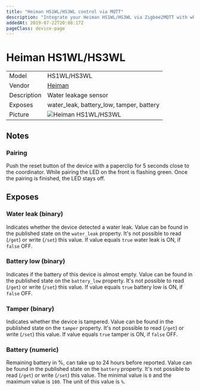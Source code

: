 ```yaml
---
title: "Heiman HS1WL/HS3WL control via MQTT"
description: "Integrate your Heiman HS1WL/HS3WL via Zigbee2MQTT with whatever smart home infrastructure you are using without the vendor's bridge or gateway."
addedAt: 2019-07-22T20:08:17Z
pageClass: device-page
---
```


<!-- !!!! -->
<!-- ATTENTION: This file is auto-generated through docgen! -->
<!-- You can only edit the "Notes"-Section between the two comment lines "Notes BEGIN" and "Notes END". -->
<!-- Do not use h1 or h2 heading within "## Notes"-Section. -->
<!-- !!!! -->

# Heiman HS1WL/HS3WL

|     |     |
|-----|-----|
| Model | HS1WL/HS3WL  |
| Vendor  | [Heiman](/supported-devices/#v=Heiman)  |
| Description | Water leakage sensor |
| Exposes | water_leak, battery_low, tamper, battery |
| Picture | ![Heiman HS1WL/HS3WL](https://www.zigbee2mqtt.io/images/devices/HS1WL-HS3WL.png) |


<!-- Notes BEGIN: You can edit here. Add "## Notes" headline if not already present. -->
## Notes

### Pairing
Push the reset button of the device with a paperclip for 5 seconds close to the coordinator. While pairing the LED on the front is flashing green. Once the pairing is finished, the LED stays off.
<!-- Notes END: Do not edit below this line -->




## Exposes

### Water leak (binary)
Indicates whether the device detected a water leak.
Value can be found in the published state on the `water_leak` property.
It's not possible to read (`/get`) or write (`/set`) this value.
If value equals `true` water leak is ON, if `false` OFF.

### Battery low (binary)
Indicates if the battery of this device is almost empty.
Value can be found in the published state on the `battery_low` property.
It's not possible to read (`/get`) or write (`/set`) this value.
If value equals `true` battery low is ON, if `false` OFF.

### Tamper (binary)
Indicates whether the device is tampered.
Value can be found in the published state on the `tamper` property.
It's not possible to read (`/get`) or write (`/set`) this value.
If value equals `true` tamper is ON, if `false` OFF.

### Battery (numeric)
Remaining battery in %, can take up to 24 hours before reported.
Value can be found in the published state on the `battery` property.
It's not possible to read (`/get`) or write (`/set`) this value.
The minimal value is `0` and the maximum value is `100`.
The unit of this value is `%`.

